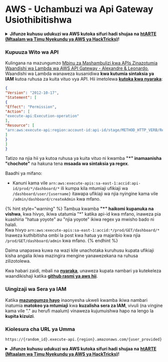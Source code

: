 # AWS - Uchambuzi wa Api Gateway Usiothibitishwa

<details>

<summary><strong>Jifunze kuhusu udukuzi wa AWS kutoka sifuri hadi shujaa na</strong> <a href="https://training.hacktricks.xyz/courses/arte"><strong>htARTE (Mtaalam wa Timu Nyekundu ya AWS ya HackTricks)</strong></a><strong>!</strong></summary>

Njia nyingine za kusaidia HackTricks:

* Ikiwa unataka kuona **kampuni yako ikitangazwa kwenye HackTricks** au **kupakua HackTricks kwa PDF** Angalia [**MIPANGO YA KUJIUNGA**](https://github.com/sponsors/carlospolop)!
* Pata [**bidhaa rasmi za PEASS & HackTricks**](https://peass.creator-spring.com)
* Gundua [**Familia ya PEASS**](https://opensea.io/collection/the-peass-family), mkusanyiko wetu wa [**NFTs**](https://opensea.io/collection/the-peass-family) za kipekee
* **Jiunge na** 💬 [**Kikundi cha Discord**](https://discord.gg/hRep4RUj7f) au kikundi cha [**telegram**](https://t.me/peass) au **tufuate** kwenye **Twitter** 🐦 [**@hacktricks_live**](https://twitter.com/hacktricks_live)**.**
* **Shiriki mbinu zako za udukuzi kwa kuwasilisha PRs kwa** [**HackTricks**](https://github.com/carlospolop/hacktricks) na [**HackTricks Cloud**](https://github.com/carlospolop/hacktricks-cloud) repos za github.

</details>

### Kupuuza Wito wa API

Kulingana na mazungumzo [Mbinu za Mashambulizi kwa APIs Zinazotumia Waandishi wa Lambda wa AWS API Gateway - Alexandre & Leonardo](https://www.youtube.com/watch?v=bsPKk7WDOnE), Waandishi wa Lambda wanaweza kusanidiwa **kwa kutumia sintaksia ya IAM** kutoa ruhusa za kuita vituo vya API. Hii imetolewa [**kutoka kwa nyaraka**](https://docs.aws.amazon.com/apigateway/latest/developerguide/api-gateway-control-access-using-iam-policies-to-invoke-api.html):
```json
{
"Version": "2012-10-17",
"Statement": [
{
"Effect": "Permission",
"Action": [
"execute-api:Execution-operation"
],
"Resource": [
"arn:aws:execute-api:region:account-id:api-id/stage/METHOD_HTTP_VERB/Resource-path"
]
}
]
}
```
Tatizo na njia hii ya kutoa ruhusa ya kuita vituo ni kwamba **"\*" inamaanisha "chochote"** na hakuna tena **msaada wa sintaksia ya regex**.

Baadhi ya mifano:

* Kanuni kama vile `arn:aws:execute-apis:sa-east-1:accid:api-id/prod/*/dashboard/*` ili kumpa kila mtumiaji ufikiaji wa `/dashboard/user/{username}` itawapa ufikiaji wa njia nyingine kama vile `/admin/dashboard/createAdmin` kwa mfano.

{% hint style="warning" %}
Tambua kwamba **"\*" haikomi kupanuka na vishwa**, kwa hivyo, ikiwa utatumia "\*" katika api-id kwa mfano, inaweza pia kuashiria "hatua yoyote" au "njia yoyote" ikiwa regex ya mwisho bado ni halali.\
Kwa hivyo `arn:aws:execute-apis:sa-east-1:accid:*/prod/GET/dashboard/*`\
Inaweza kuthibitisha ombi la post kwa hatua ya majaribio kwa njia `/prod/GET/dashboard/admin` kwa mfano.
{% endhint %}

Daima unapaswa kuwa na wazi kile unachotaka kuruhusu kupata ufikiaji kisha angalia ikiwa mazingira mengine yanawezekana na ruhusa zilizotolewa.

Kwa habari zaidi, mbali na [**nyaraka**](https://docs.aws.amazon.com/apigateway/latest/developerguide/api-gateway-control-access-using-iam-policies-to-invoke-api.html), unaweza kupata nambari ya kutekeleza waandikishaji katika [**github rasmi ya aws hii**](https://github.com/awslabs/aws-apigateway-lambda-authorizer-blueprints/tree/master/blueprints).

### Uingizaji wa Sera ya IAM

Katika [**mazungumzo hayo**](https://www.youtube.com/watch?v=bsPKk7WDOnE) inaonyesha ukweli kwamba ikiwa nambari inatumia **matokeo ya mtumiaji** kwa **kuzalisha sera za IAM**, vivuli (na vingine kama vile "." au herufi maalum) vinaweza kujumuishwa hapo na lengo la **kupita kizuizi**.

### Kiolesura cha URL ya Umma
```
https://{random_id}.execute-api.{region}.amazonaws.com/{user_provided}
```
<details>

<summary><strong>Jifunze kuhusu udukuzi wa AWS kutoka sifuri hadi shujaa na</strong> <a href="https://training.hacktricks.xyz/courses/arte"><strong>htARTE (Mtaalam wa Timu Nyekundu ya AWS ya HackTricks)</strong></a><strong>!</strong></summary>

Njia nyingine za kusaidia HackTricks:

* Ikiwa unataka kuona **kampuni yako ikionekana kwenye HackTricks** au **kupakua HackTricks kwa PDF** Angalia [**MIPANGO YA KUJIUNGA**](https://github.com/sponsors/carlospolop)!
* Pata [**bidhaa rasmi za PEASS & HackTricks**](https://peass.creator-spring.com)
* Gundua [**Familia ya PEASS**](https://opensea.io/collection/the-peass-family), mkusanyiko wetu wa kipekee wa [**NFTs**](https://opensea.io/collection/the-peass-family)
* **Jiunge na** 💬 [**Kikundi cha Discord**](https://discord.gg/hRep4RUj7f) au kikundi cha [**telegram**](https://t.me/peass) au **tufuate** kwenye **Twitter** 🐦 [**@hacktricks_live**](https://twitter.com/hacktricks_live)**.**
* **Shiriki mbinu zako za udukuzi kwa kuwasilisha PRs kwa** [**HackTricks**](https://github.com/carlospolop/hacktricks) na [**HackTricks Cloud**](https://github.com/carlospolop/hacktricks-cloud) repos za github.

</details>
